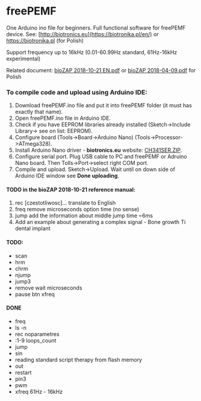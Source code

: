 # freePEMF
One Arduino ino file for beginners. Full functional software for freePEMF device. 
See: [http://biotronics.eu](https://biotronika.pl/en/) or https://biotronika.pl (for Polish)

Support frequency up to 16kHz (0.01-60.99Hz standard, 61Hz-16kHz experimental)

Related document: [bioZAP 2018-10-21 EN.pdf](https://biotronika.pl/sites/default/files/2018-10/bioZAP%202018-10-21%20EN.pdf)
or [bioZAP 2018-04-09.pdf](https://biotronika.pl/sites/default/files/2018-04/bioZAP%202018-04-09.pdf) for Polish


### To compile code and upload using Arduino IDE:
1. Download freePEMF.ino file and put it into freePEMF folder (it must has exactly that name). 
2. Open freePEMF.ino file in Arduino IDE.
6. Check if you have EEPROM libraries already installed (Sketch->Include Library-> see on list: EEPROM).
7. Configure board (Tools->Board->Arduino Nano)  (Tools->Processor->ATmega328).
8. Install Arduino Nano driver - **biotronics.eu** website: [CH341SER.ZIP]( https://biotronika.pl/sites/default/files/2016-12/CH341SER.ZIP).
9. Configure serial port. Plug USB cable to PC and freePEMF or Adruino Nano board. Then Tolls->Port->select right COM port.
10. Compile and upload. Sketch->Upload. Wait until on down side of Arduino IDE window see **Done uploading**.

#### TODO in the bioZAP 2018-10-21 reference manual:
1.	rec [czestotliwosc]... translate to English
2.	freq remove microseconds option time (no sense)
3.	jump add the information about middle jump time ~6ms
4.	Add an example about generating a complex signal - Bone growth Ti dental implant

#### TODO:
* scan
* hrm
* chrm
* njump
* jump3
* remove wait microseconds
* pause btn xfreq


#### DONE
* freq
* ls -n
* rec noparametres
* :1-9 loops_count
* jump
* sin
* reading standard script therapy from flash memory
* out
* restart
* pin3
* pwm
* xfreq 61Hz - 16kHz


